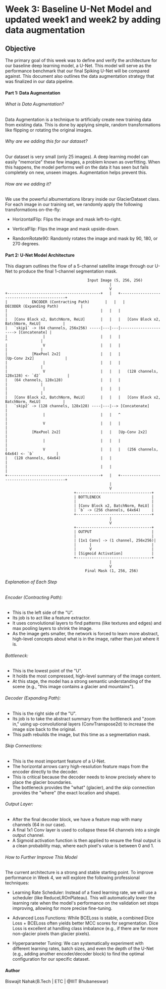 # Week 3: Baseline U-Net Model and updated week1 and week2 by adding data augmentation
## Objective
  The primary goal of this week was to define and verify the architecture for our baseline deep learning model, a U-Net. 
  This model will serve as the performance benchmark that our final Spiking U-Net will be compared against.
  This document also outlines the data augmentation strategy that was finalized in our data pipeline.

#### Part 1: Data Augmentation
###### What is Data Augmentation?
  Data Augmentation is a technique to artificially create new training data from existing data.
  This is done by applying simple, random transformations like flipping or rotating the original images.
  
###### Why are we adding this for our dataset?
  Our dataset is very small (only 25 images).
  A deep learning model can easily "memorize" these few images, a problem known as overfitting.
  When this happens, the model performs well on the data it has seen but fails completely on new, unseen images. 
  Augmentation helps prevent this.
  
###### How are we adding it?
  We use the powerful albumentations library inside our GlacierDataset class.
  For each image in our training set, we randomly apply the following transformations on-the-fly:

  - HorizontalFlip: Flips the image and mask left-to-right.

  - VerticalFlip: Flips the image and mask upside-down.

  - RandomRotate90: Randomly rotates the image and mask by 90, 180, or 270 degrees.

#### Part 2: U-Net Model Architecture

This diagram outlines the flow of a 5-channel satellite image through our U-Net to produce the final 1-channel segmentation mask.

                                         Input Image (5, 256, 256)
                                                   |
                                                   V
    +------------------------------------------+   |   +---------------------------------------------+
    |           ENCODER (Contracting Path)       |   |   |           DECODER (Expanding Path)          |
    |                                          |   |   |                                             |
    |   [Conv Block x2, BatchNorm, ReLU]       |   |   |   [Conv Block x2, BatchNorm, ReLU]          |
    |   `skip1` -> (64 channels, 256x256) -----|---|---|----------------------> [Concatenate] |
    |                |                         |   |   |                               ^               |
    |                V                         |   |   |                               |               |
    |           [MaxPool 2x2]                  |   |   |                      [Up-Conv 2x2]              |
    |                |                         |   |   |                               |               |
    |                V                         |   |   |   (128 channels, 128x128) <- `d2`            |
    |   (64 channels, 128x128)                 |   |   |                               |               |
    |                |                         |   |   |                               |               |
    |   [Conv Block x2, BatchNorm, ReLU]       |   |   |   [Conv Block x2, BatchNorm, ReLU]          |
    |   `skip2` -> (128 channels, 128x128) ----|---|--> [Concatenate]                         |
    |                |                         |   |   ^                                     |
    |                V                         |   |   |                                     |
    |           [MaxPool 2x2]                  |   |   [Up-Conv 2x2]                         |
    |                |                         |   |   |                                     |
    |                V                         |   |   |   (256 channels, 64x64) <- `b`          |
    |   (128 channels, 64x64)                  |   |                                         |
    |                                          |   |                                         |
    +------------------------------------------+   |   +---------------------------------------------+
                                                   |
                                                   V
                                   +----------------------------------+
                                   | BOTTLENECK                       |
                                   |                                  |
                                   | [Conv Block x2, BatchNorm, ReLU] |
                                   | `b` -> (256 channels, 64x64)     |
                                   +----------------------------------+
                                                   |
                                                   V
                                   +----------------------------------+
                                   | OUTPUT                           |
                                   |                                  |
                                   | [1x1 Conv] -> (1 channel, 256x256)|
                                   |      |                           |
                                   |      V                           |
                                   | [Sigmoid Activation]             |
                                   +----------------------------------+
                                                   |
                                                   V
                                        Final Mask (1, 256, 256)

###### Explanation of Each Step

  ###### Encoder (Contracting Path):
  - This is the left side of the "U". 
  - Its job is to act like a feature extractor.
  - It uses convolutional layers to find patterns (like textures and edges) and max pooling layers to shrink the image.
  - As the image gets smaller, the network is forced to learn more abstract, high-level concepts about what is in the image, rather than just where it is.

  ###### Bottleneck: 
  - This is the lowest point of the "U".
  - It holds the most compressed, high-level summary of the image content. 
  - At this stage, the model has a strong semantic understanding of the scene (e.g., "this image contains a glacier and mountains").

  ###### Decoder (Expanding Path):
  - This is the right side of the "U". 
  - Its job is to take the abstract summary from the bottleneck and "zoom in," using up-convolutional layers (ConvTranspose2d) to increase the image size back to the original. 
  - This path rebuilds the image, but this time as a segmentation mask.

  ###### Skip Connections:
  - This is the most important feature of a U-Net.
  - The horizontal arrows carry high-resolution feature maps from the encoder directly to the decoder.
  - This is critical because the decoder needs to know precisely where to place the glacier boundaries. 
  - The bottleneck provides the "what" (glacier), and the skip connection provides the "where" (the exact location and shape).

  ###### Output Layer:
  - After the final decoder block, we have a feature map with many channels (64 in our case).
  - A final 1x1 Conv layer is used to collapse these 64 channels into a single output channel.
  - A Sigmoid activation function is then applied to ensure the final output is a clean probability map, where each pixel's value is between 0 and 1. 

###### How to Further Improve This Model
  The current architecture is a strong and stable starting point. To improve performance in Week 4, we will explore the following professional techniques:

  - Learning Rate Scheduler: Instead of a fixed learning rate, we will use a scheduler (like ReduceLROnPlateau). 
  This will automatically lower the learning rate when the model's performance on the validation set stops improving, allowing for more precise fine-tuning.

  - Advanced Loss Functions: While BCELoss is stable, a combined Dice Loss + BCELoss often yields better MCC scores for segmentation.
  Dice Loss is excellent at handling class imbalance (e.g., if there are far more non-glacier pixels than glacier pixels).

  - Hyperparameter Tuning: We can systematically experiment with different learning rates, batch sizes,
  and even the depth of the U-Net (e.g., adding another encoder/decoder block) to find the optimal configuration for our specific dataset.

#### Author 
  Biswajit Nahak(B.Tech | ETC | @IIIT Bhubaneswar)
  
